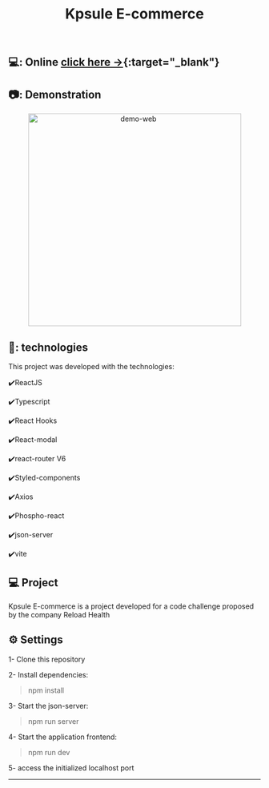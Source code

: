 <h1 align="center">
   Kpsule E-commerce
</h1>

<br>

## 💻: Online [click here ->](https://glittery-nougat-b50bcd.netlify.app/){:target="_blank"}


## 📷: Demonstration


<div align="center" >
  <img src="src/assets/to-readme/reload-health-ecommerce-gif.gif" alt="demo-web" height="425">
</div>

## 🚀: technologies

This project was developed with the technologies:

✔️ReactJS

✔️Typescript

✔️React Hooks

✔️React-modal

✔️react-router V6

✔️Styled-components

✔️Axios

✔️Phospho-react

✔️json-server

✔️vite


## 💻 Project

Kpsule E-commerce is a project developed for a code challenge proposed by the company Reload Health

## ⚙ Settings

1- Clone this repository

2- Install dependencies:
> npm install

3- Start the json-server:
> npm run server

4- Start the application frontend:
> npm run dev

5- access the initialized localhost port

---
